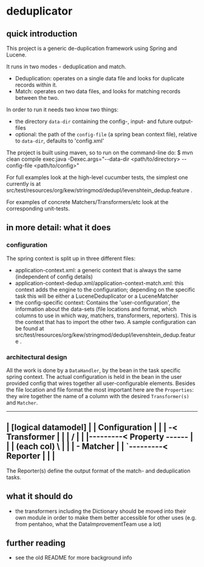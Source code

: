 # deduplicator

## quick introduction
This project is a generic de-duplication framework using Spring and Lucene.

It runs in two modes - deduplication and match.
- Deduplication:
	operates on a single data file and looks for duplicate records within it.
- Match:
	operates on two data files, and looks for matching records between the two.

In order to run it needs two know two things:
- the directory `data-dir` containing the config-, input- and future output- files
- optional: the path of the `config-file` (a spring bean context file), relative to `data-dir`,
  defaults to 'config.xml'

The project is built using maven, so to run on the command-line do:
$ mvn clean compile exec:java -Dexec.args="--data-dir <path/to/directory> --config-file <path/to/config>"

For full examples look at the high-level cucumber tests, the simplest one currently
is at src/test/resources/org/kew/stringmod/dedupl/levenshtein_dedup.feature .

For examples of concrete Matchers/Transformers/etc look at the corresponding unit-tests.


## in more detail: what it does

### configuration

The spring context is split up in three different files:
* application-context.xml: a generic context that is always the same
  (independent of config details)
* application-context-dedup.xml/application-context-match.xml:
  this context adds the engine to the configuration; depending on the specific
  task this will be either a LuceneDeduplicator or a LuceneMatcher
* the config-specific context: Contains the 'user-configuration', the information
  about the data-sets (file locations and format, which columns to use in which
  way, matchers, transformers, reporters). This is the context that has to
  import the other two.
  A sample configuration can be found at
  src/test/resources/org/kew/stringmod/dedupl/levenshtein_dedup.feature .


### architectural design
All the work is done by a `DataHandler`, by the <engine> bean in the task
specific spring context.  The actual configuration is held in the <config> bean
in the user provided config that wires together all user-configurable elements.
Besides the file location and file format the most important here are the
`Properties`: they wire together the name of a column with the desired
`Transformer(s)` and `Matcher`.

 -----------------------------------------------------------
|                                       [logical datamodel] |
|   Configuration                                           |
|         |                           -< Transformer        |
|         |                          /                      |
|         |---------< Property ------                       |
|         |           (each col)     \                      |
|         |                           - Matcher             |
|         `---------< Reporter                              |
|                                                           |
 -----------------------------------------------------------

The Reporter(s) define the output format of the match- and deduplication tasks.

## what it should do
- the transformers including the Dictionary should be moved into their own
  module in order to make them better accessible for other uses
  (e.g. from pentahoo, what the DataImprovementTeam use a lot)

## further reading
* see the old README for more background info
